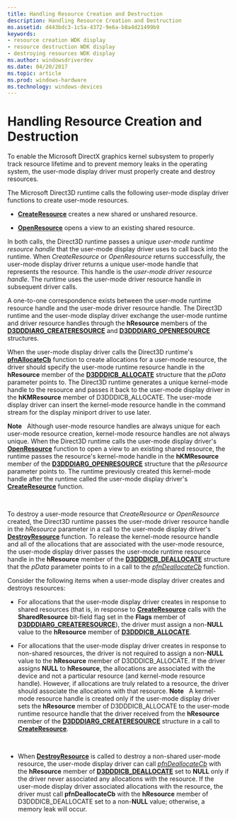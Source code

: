 ```yaml
---
title: Handling Resource Creation and Destruction
description: Handling Resource Creation and Destruction
ms.assetid: d443bdc3-1c5a-4372-9e6a-b8a4d21499b9
keywords:
- resource creation WDK display
- resource destruction WDK display
- destroying resources WDK display
ms.author: windowsdriverdev
ms.date: 04/20/2017
ms.topic: article
ms.prod: windows-hardware
ms.technology: windows-devices
---
```


# Handling Resource Creation and Destruction


To enable the Microsoft DirectX graphics kernel subsystem to properly track resource lifetime and to prevent memory leaks in the operating system, the user-mode display driver must properly create and destroy resources.

The Microsoft Direct3D runtime calls the following user-mode display driver functions to create user-mode resources.

-   [**CreateResource**](https://msdn.microsoft.com/library/windows/hardware/ff540688) creates a new shared or unshared resource.

-   [**OpenResource**](https://msdn.microsoft.com/library/windows/hardware/ff568611) opens a view to an existing shared resource.

In both calls, the Direct3D runtime passes a unique *user-mode runtime resource handle* that the user-mode display driver uses to call back into the runtime. When *CreateResource* or *OpenResource* returns successfully, the user-mode display driver returns a unique user-mode handle that represents the resource. This handle is the *user-mode driver resource handle*. The runtime uses the user-mode driver resource handle in subsequent driver calls.

A one-to-one correspondence exists between the user-mode runtime resource handle and the user-mode driver resource handle. The Direct3D runtime and the user-mode display driver exchange the user-mode runtime and driver resource handles through the **hResource** members of the [**D3DDDIARG\_CREATERESOURCE**](https://msdn.microsoft.com/library/windows/hardware/ff542963) and [**D3DDDIARG\_OPENRESOURCE**](https://msdn.microsoft.com/library/windows/hardware/ff543232) structures.

When the user-mode display driver calls the Direct3D runtime's [**pfnAllocateCb**](https://msdn.microsoft.com/library/windows/hardware/ff568893) function to create allocations for a user-mode resource, the driver should specify the user-mode runtime resource handle in the **hResource** member of the [**D3DDDICB\_ALLOCATE**](https://msdn.microsoft.com/library/windows/hardware/ff544137) structure that the *pData* parameter points to. The Direct3D runtime generates a unique kernel-mode handle to the resource and passes it back to the user-mode display driver in the **hKMResource** member of D3DDDICB\_ALLOCATE. The user-mode display driver can insert the kernel-mode resource handle in the command stream for the display miniport driver to use later.

**Note**   Although user-mode resource handles are always unique for each user-mode resource creation, kernel-mode resource handles are not always unique. When the Direct3D runtime calls the user-mode display driver's [**OpenResource**](https://msdn.microsoft.com/library/windows/hardware/ff568611) function to open a view to an existing shared resource, the runtime passes the resource's kernel-mode handle in the **hKMResource** member of the [**D3DDDIARG\_OPENRESOURCE**](https://msdn.microsoft.com/library/windows/hardware/ff543232) structure that the *pResource* parameter points to. The runtime previously created this kernel-mode handle after the runtime called the user-mode display driver's [**CreateResource**](https://msdn.microsoft.com/library/windows/hardware/ff540688) function.

 

To destroy a user-mode resource that *CreateResource* or *OpenResource* created, the Direct3D runtime passes the user-mode driver resource handle in the *hResource* parameter in a call to the user-mode display driver's [**DestroyResource**](https://msdn.microsoft.com/library/windows/hardware/ff552795) function. To release the kernel-mode resource handle and all of the allocations that are associated with the user-mode resource, the user-mode display driver passes the user-mode runtime resource handle in the **hResource** member of the [**D3DDDICB\_DEALLOCATE**](https://msdn.microsoft.com/library/windows/hardware/ff544161) structure that the *pData* parameter points to in a call to the [*pfnDeallocateCb*](https://msdn.microsoft.com/library/windows/hardware/ff568898) function.

Consider the following items when a user-mode display driver creates and destroys resources:

-   For allocations that the user-mode display driver creates in response to shared resources (that is, in response to [**CreateResource**](https://msdn.microsoft.com/library/windows/hardware/ff540688) calls with the **SharedResource** bit-field flag set in the **Flags** member of [**D3DDDIARG\_CREATERESOURCE**](https://msdn.microsoft.com/library/windows/hardware/ff542963)), the driver must assign a non-**NULL** value to the **hResource** member of [**D3DDDICB\_ALLOCATE**](https://msdn.microsoft.com/library/windows/hardware/ff544137).

-   For allocations that the user-mode display driver creates in response to non-shared resources, the driver is not required to assign a non-**NULL** value to the **hResource** member of D3DDDICB\_ALLOCATE. If the driver assigns **NULL** to **hResource**, the allocations are associated with the device and not a particular resource (and kernel-mode resource handle). However, if allocations are truly related to a resource, the driver should associate the allocations with that resource.
    **Note**   A kernel-mode resource handle is created only if the user-mode display driver sets the **hResource** member of D3DDDICB\_ALLOCATE to the user-mode runtime resource handle that the driver received from the **hResource** member of the [**D3DDDIARG\_CREATERESOURCE**](https://msdn.microsoft.com/library/windows/hardware/ff542963) structure in a call to [**CreateResource**](https://msdn.microsoft.com/library/windows/hardware/ff540688).

     

-   When [**DestroyResource**](https://msdn.microsoft.com/library/windows/hardware/ff552795) is called to destroy a non-shared user-mode resource, the user-mode display driver can call [*pfnDeallocateCb*](https://msdn.microsoft.com/library/windows/hardware/ff568898) with the **hResource** member of [**D3DDDICB\_DEALLOCATE**](https://msdn.microsoft.com/library/windows/hardware/ff544161) set to **NULL** only if the driver never associated any allocations with the resource. If the user-mode display driver associated allocations with the resource, the driver must call **pfnDeallocateCb** with the **hResource** member of D3DDDICB\_DEALLOCATE set to a non-**NULL** value; otherwise, a memory leak will occur.

 

 





